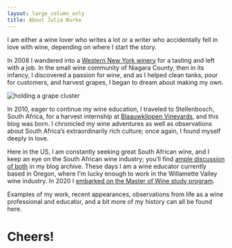 ```yaml
---
layout: large_column_only
title: About Julia Burke
---
```


I am either a wine lover who writes a lot or a writer who accidentally fell in love with wine, depending on where I start the story.

In 2008 I wandered into a [Western New York winery](http://www.freedomrunwinery.com/)
for a tasting and left with a job. In the small wine community of Niagara
County, then in its infancy, I discovered a passion for wine, and as I helped
clean tanks, pour for customers, and harvest grapes, I began to dream about
making my own.

![holding a grape cluster](/photos/harvesting_grapes_in_madison.jpg "Harvesting grapes in Madison, WI")

In 2010, eager to continue my wine education, I traveled to Stellenbosch,
South Africa, for a harvest internship at [Blaauwklippen Vineyards](http://www.blaauwklippen.com/),
and this blog was born. I chronicled my wine adventures as well as observations about
South Africa’s extraordinarily rich culture; once again, I found myself
deeply in love.

Here in the US, I am constantly seeking great South African wine, and I keep an eye on the South African wine industry; you’ll find [ample discussion of both](/blog) in my blog archive. These days I am a wine educator currently based in Oregon, where I'm lucky enough to work in the Willamette Valley wine industry. In 2020 I [embarked on the Master of Wine study program](http://stellenbauchery.com/blog/10-01-2020/you-are-an-mw-student.html).

Examples of my work, recent appearances, observations from life as a wine professional and educator, and a bit more of my history can all be found here.

# Cheers!
